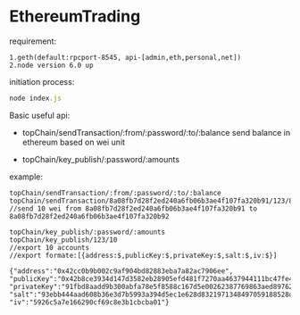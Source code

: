 # EthereumTrading

requirement:
```
1.geth(default:rpcport-8545, api-[admin,eth,personal,net])
2.node version 6.0 up
```

initiation process:
```javascript
node index.js
```

Basic useful api:

 * topChain/sendTransaction/:from/:password/:to/:balance send balance in ethereum based on wei unit
 	
 * topChain/key_publish/:password/:amounts
 



example:

```
topChain/sendTransaction/:from/:password/:to/:balance
topChain/sendTransaction/8a08fb7d28f2ed240a6fb06b3ae4f107fa320b91/123/8a08fb7d28f2ed240a6fb06b3ae4f107fa320b92/10
//send 10 wei from 8a08fb7d28f2ed240a6fb06b3ae4f107fa320b91 to 8a08fb7d28f2ed240a6fb06b3ae4f107fa320b92

topChain/key_publish/:password/:amounts
topChain/key_publish/123/10
//export 10 accounts
//export formate:[{address:$,publicKey:$,privateKey:$,salt:$,iv:$}]

{"address":"0x42cc0b9b002c9af904bd82883eba7a82ac7906ee",
"publicKey":"0x42b8ce3934d147d3582eb28905efd481f7270aa4637944111bc47fe4c5e2bba507834448fdd78c66bb20caa0c3541e4199989fed9710576c6d683c066332226c",
"privateKey":"91fbd8aadd9b300abfa78e5f8588c167d5e00262387769863aed8976202b1936",
"salt":"93ebb444aad608b36e3d7b5993a394d5ec1e628d8321971348497059188528d6",
"iv":"5926c5a7e166290cf69c8e3b1cbcba01"}
```


